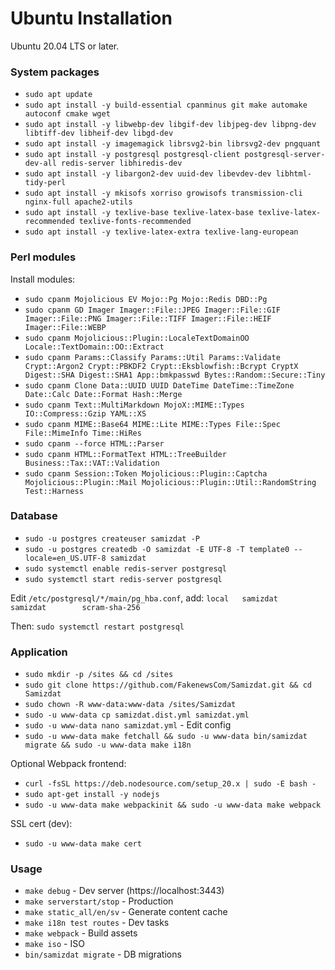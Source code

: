 [description]: # "Commands to install Samizdat on Ubuntu."
[keywords]: # "Mojolicious,perl,linux,ubuntu"

# Ubuntu Installation

Ubuntu 20.04 LTS or later.

### System packages

* `sudo apt update`
* `sudo apt install -y build-essential cpanminus git make automake autoconf cmake wget`
* `sudo apt install -y libwebp-dev libgif-dev libjpeg-dev libpng-dev libtiff-dev libheif-dev libgd-dev`
* `sudo apt install -y imagemagick librsvg2-bin librsvg2-dev pngquant`
* `sudo apt install -y postgresql postgresql-client postgresql-server-dev-all redis-server libhiredis-dev`
* `sudo apt install -y libargon2-dev uuid-dev libevdev-dev libhtml-tidy-perl`
* `sudo apt install -y mkisofs xorriso growisofs transmission-cli nginx-full apache2-utils`
* `sudo apt install -y texlive-base texlive-latex-base texlive-latex-recommended texlive-fonts-recommended`
* `sudo apt install -y texlive-latex-extra texlive-lang-european`

### Perl modules

Install modules:

* `sudo cpanm Mojolicious EV Mojo::Pg Mojo::Redis DBD::Pg`
* `sudo cpanm GD Imager Imager::File::JPEG Imager::File::GIF Imager::File::PNG Imager::File::TIFF Imager::File::HEIF Imager::File::WEBP`
* `sudo cpanm Mojolicious::Plugin::LocaleTextDomainOO Locale::TextDomain::OO::Extract`
* `sudo cpanm Params::Classify Params::Util Params::Validate Crypt::Argon2 Crypt::PBKDF2 Crypt::Eksblowfish::Bcrypt CryptX Digest::SHA Digest::SHA1 App::bmkpasswd Bytes::Random::Secure::Tiny`
* `sudo cpanm Clone Data::UUID UUID DateTime DateTime::TimeZone Date::Calc Date::Format Hash::Merge`
* `sudo cpanm Text::MultiMarkdown MojoX::MIME::Types IO::Compress::Gzip YAML::XS`
* `sudo cpanm MIME::Base64 MIME::Lite MIME::Types File::Spec File::MimeInfo Time::HiRes`
* `sudo cpanm --force HTML::Parser`
* `sudo cpanm HTML::FormatText HTML::TreeBuilder Business::Tax::VAT::Validation`
* `sudo cpanm Session::Token Mojolicious::Plugin::Captcha Mojolicious::Plugin::Mail Mojolicious::Plugin::Util::RandomString Test::Harness`

### Database

* `sudo -u postgres createuser samizdat -P`
* `sudo -u postgres createdb -O samizdat -E UTF-8 -T template0 --locale=en_US.UTF-8 samizdat`
* `sudo systemctl enable redis-server postgresql`
* `sudo systemctl start redis-server postgresql`

Edit `/etc/postgresql/*/main/pg_hba.conf`, add: `local   samizdat        samizdat        scram-sha-256`

Then: `sudo systemctl restart postgresql`

### Application

* `sudo mkdir -p /sites && cd /sites`
* `sudo git clone https://github.com/FakenewsCom/Samizdat.git && cd Samizdat`
* `sudo chown -R www-data:www-data /sites/Samizdat`
* `sudo -u www-data cp samizdat.dist.yml samizdat.yml`
* `sudo -u www-data nano samizdat.yml` - Edit config
* `sudo -u www-data make fetchall && sudo -u www-data bin/samizdat migrate && sudo -u www-data make i18n`

Optional Webpack frontend:

* `curl -fsSL https://deb.nodesource.com/setup_20.x | sudo -E bash -`
* `sudo apt-get install -y nodejs`
* `sudo -u www-data make webpackinit && sudo -u www-data make webpack`

SSL cert (dev):

* `sudo -u www-data make cert`

### Usage

* `make debug` - Dev server (https://localhost:3443)
* `make serverstart/stop` - Production
* `make static_all/en/sv` - Generate content cache
* `make i18n test routes` - Dev tasks
* `make webpack` - Build assets
* `make iso` - ISO
* `bin/samizdat migrate` - DB migrations